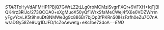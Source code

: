 $START$xHyVdAFMHP1PBjQ7GWrLZ2tLLg0rbMCMziSvgrFXQr+9VFXH+IqTjBlQK4rz3RlJo/273QCOA0+sXgMuoX50yQf1WrxSfaMeCWej4fX6e0VDZWrrmyFgvYcvLK5t9hnuDt8NMWe3g9c886Br7bjQp3fPKRnS0lHzFzfh0eZu7O7nAw/aDGy58Ze9Ug1DJFD/1cZoAewetg+eKc1be73doA==$END$